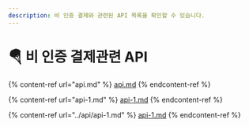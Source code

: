 ```yaml
---
description: 비 인증 결제와 관련된 API 목록을 확인할 수 있습니다.
---
```


# 🪂 비 인증 결제관련 API

{% content-ref url="api.md" %}
[api.md](api.md)
{% endcontent-ref %}

{% content-ref url="api-1.md" %}
[api-1.md](api-1.md)
{% endcontent-ref %}

{% content-ref url="../api/api-1.md" %}
[api-1.md](../api/api-1.md)
{% endcontent-ref %}
